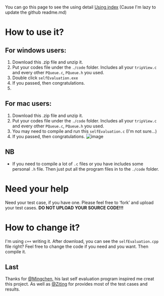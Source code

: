 You can go this page to see the using detail [Using index](https://irradiated-edam-663.notion.site/readme-fe7d99f436364566882f7f904c10a43e) (Cause I'm lazy to update the github readme.md)

# How to use it?
## For windows users:
1. Download this .zip file and unzip it.
2. Put your codes file under the `./code` folder. Includes all your `tripView.c` and every other `PQueue.c`, `PQueue.h` you used.
3. Double click `selfEvaluation.exe` 
4. If you passed, then congratulations.
5. 
## For mac users:
1. Download this .zip file and unzip it.
2. Put your codes file under the `./code` folder. Includes all your `tripView.c` and every other `PQueue.c`, `PQueue.h` you used.
3. You may need to compile and run this `selfEvaluation.c` (I'm not sure...)
4. If you passed, then congratulations.
![image](https://irradiated-edam-663.notion.site/image/https%3A%2F%2Fprod-files-secure.s3.us-west-2.amazonaws.com%2Fba4db526-e34a-4ea1-8afc-4393e69c357c%2Fd3c1f258-f1ca-4973-b17f-c5ebc27867ab%2FUntitled.png?table=block&id=7653d57b-3eab-45f0-bc97-e811e729b6f7&spaceId=ba4db526-e34a-4ea1-8afc-4393e69c357c&width=2000&userId=&cache=v2)

## NB

- If you need to compile a lot of `.c` files or you have includes some personal `.h` file. Then just put all the program files in to the `./code` folder.

# Need your help

Need your test case, if you have one. Please feel free to ‘fork’ and upload your test cases. **DO NOT UPLOAD YOUR SOURCE CODE!!!**

# How to change it?

I'm using `c++` writing it.  After download, you can see the `selfEvaluation.cpp` file right? Feel free to change the code if you need and you want. Then compile it.

## Last
Thanks for [@Mingchen](https://github.com/Maka314), his last self evaluation program inspired me creat this project. As well as [@Ziting](https://github.com/Lztmeow) for provides most of the test cases and results.

